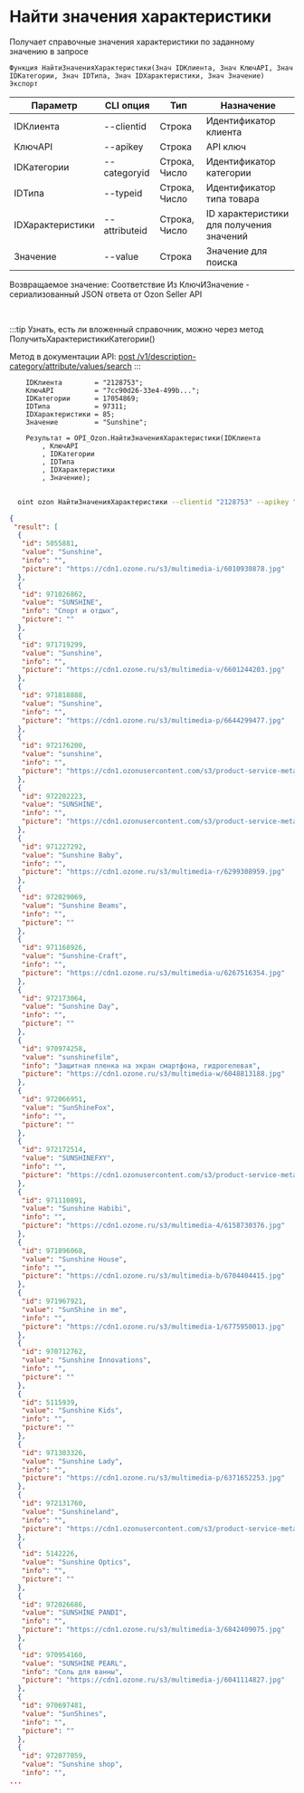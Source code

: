 ﻿---
sidebar_position: 4
---

# Найти значения характеристики
 Получает справочные значения характеристики по заданному значению в запросе



`Функция НайтиЗначенияХарактеристики(Знач IDКлиента, Знач КлючAPI, Знач IDКатегории, Знач IDТипа, Знач IDХарактеристики, Знач Значение) Экспорт`

  | Параметр | CLI опция | Тип | Назначение |
  |-|-|-|-|
  | IDКлиента | --clientid | Строка | Идентификатор клиента |
  | КлючAPI | --apikey | Строка | API ключ |
  | IDКатегории | --categoryid | Строка, Число | Идентификатор категории |
  | IDТипа | --typeid | Строка, Число | Идентификатор типа товара |
  | IDХарактеристики | --attributeid | Строка, Число | ID характеристики для получения значений |
  | Значение | --value | Строка | Значение для поиска |

  
  Возвращаемое значение:   Соответствие Из КлючИЗначение - сериализованный JSON ответа от Ozon Seller API

<br/>

:::tip
Узнать, есть ли вложенный справочник, можно через метод ПолучитьХарактеристикиКатегории()

 Метод в документации API: [post /v1/description-category/attribute/values/search](https://docs.ozon.ru/api/seller/#operation/DescriptionCategoryAPI_SearchAttributeValues)
:::
<br/>


```bsl title="Пример кода"
    IDКлиента        = "2128753";
    КлючAPI          = "7cc90d26-33e4-499b...";
    IDКатегории      = 17054869;
    IDТипа           = 97311;
    IDХарактеристики = 85;
    Значение         = "Sunshine";

    Результат = OPI_Ozon.НайтиЗначенияХарактеристики(IDКлиента
        , КлючAPI
        , IDКатегории
        , IDТипа
        , IDХарактеристики
        , Значение);
```



```sh title="Пример команды CLI"
    
  oint ozon НайтиЗначенияХарактеристики --clientid "2128753" --apikey "7cc90d26-33e4-499b..." --categoryid %categoryid% --typeid %typeid% --attributeid %attributeid% --value %value%

```

```json title="Результат"
{
 "result": [
  {
   "id": 5055881,
   "value": "Sunshine",
   "info": "",
   "picture": "https://cdn1.ozone.ru/s3/multimedia-i/6010930878.jpg"
  },
  {
   "id": 971026862,
   "value": "SUNSHINE",
   "info": "Спорт и отдых",
   "picture": ""
  },
  {
   "id": 971719299,
   "value": "Sunshine",
   "info": "",
   "picture": "https://cdn1.ozone.ru/s3/multimedia-v/6601244203.jpg"
  },
  {
   "id": 971818888,
   "value": "Sunshine",
   "info": "",
   "picture": "https://cdn1.ozone.ru/s3/multimedia-p/6644299477.jpg"
  },
  {
   "id": 972176200,
   "value": "sunshine",
   "info": "",
   "picture": "https://cdn1.ozonusercontent.com/s3/product-service-meta-media/e6dcf5aa-eb30-442d-afa0-5812652d2816.png"
  },
  {
   "id": 972202223,
   "value": "SUNSHINE",
   "info": "",
   "picture": "https://cdn1.ozonusercontent.com/s3/product-service-meta-media/68384d8e-4b49-4f99-a045-3403c1f10f0f.jpg"
  },
  {
   "id": 971227292,
   "value": "Sunshine Baby",
   "info": "",
   "picture": "https://cdn1.ozone.ru/s3/multimedia-r/6299308959.jpg"
  },
  {
   "id": 972029069,
   "value": "Sunshine Beams",
   "info": "",
   "picture": ""
  },
  {
   "id": 971168926,
   "value": "Sunshine-Craft",
   "info": "",
   "picture": "https://cdn1.ozone.ru/s3/multimedia-u/6267516354.jpg"
  },
  {
   "id": 972173064,
   "value": "Sunshine Day",
   "info": "",
   "picture": ""
  },
  {
   "id": 970974258,
   "value": "sunshinefilm",
   "info": "Защитная пленка на экран смартфона, гидрогелевая",
   "picture": "https://cdn1.ozone.ru/s3/multimedia-w/6048813188.jpg"
  },
  {
   "id": 972066951,
   "value": "SunShineFox",
   "info": "",
   "picture": ""
  },
  {
   "id": 972172514,
   "value": "SUNSHINEFXY",
   "info": "",
   "picture": "https://cdn1.ozonusercontent.com/s3/product-service-meta-media/d48c1614-b9c4-4785-b9ef-3142f5cfb12c.png"
  },
  {
   "id": 971110891,
   "value": "Sunshine Habibi",
   "info": "",
   "picture": "https://cdn1.ozone.ru/s3/multimedia-4/6158730376.jpg"
  },
  {
   "id": 971896068,
   "value": "Sunshine House",
   "info": "",
   "picture": "https://cdn1.ozone.ru/s3/multimedia-b/6704404415.jpg"
  },
  {
   "id": 971967921,
   "value": "SunShine in me",
   "info": "",
   "picture": "https://cdn1.ozone.ru/s3/multimedia-1/6775950013.jpg"
  },
  {
   "id": 970712762,
   "value": "Sunshine Innovations",
   "info": "",
   "picture": ""
  },
  {
   "id": 5115939,
   "value": "Sunshine Kids",
   "info": "",
   "picture": ""
  },
  {
   "id": 971303326,
   "value": "Sunshine Lady",
   "info": "",
   "picture": "https://cdn1.ozone.ru/s3/multimedia-p/6371652253.jpg"
  },
  {
   "id": 972131760,
   "value": "Sunshineland",
   "info": "",
   "picture": "https://cdn1.ozonusercontent.com/s3/product-service-meta-media/63bfd44b-6338-4fa6-8843-39b1c7827099.jpg"
  },
  {
   "id": 5142226,
   "value": "Sunshine Optics",
   "info": "",
   "picture": ""
  },
  {
   "id": 972026686,
   "value": "SUNSHINE PANDI",
   "info": "",
   "picture": "https://cdn1.ozone.ru/s3/multimedia-3/6842409075.jpg"
  },
  {
   "id": 970954160,
   "value": "SUNSHINE PEARL",
   "info": "Соль для ванны",
   "picture": "https://cdn1.ozone.ru/s3/multimedia-j/6041114827.jpg"
  },
  {
   "id": 970697481,
   "value": "SunShines",
   "info": "",
   "picture": ""
  },
  {
   "id": 972077059,
   "value": "Sunshine shop",
   "info": "",
...
```
